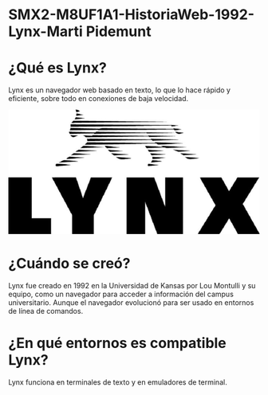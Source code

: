 # SMX2-M8UF1A1-HistoriaWeb-1992-Lynx-Marti Pidemunt

# ¿Qué es Lynx?

Lynx es un navegador web basado en texto, lo que lo hace rápido y eficiente, sobre todo en conexiones de baja velocidad.

![Lynx](https://github.com/MARTIPIDEMUNT/SMX2-M8UF1A1-HistoriaWeb-1989-1994--Lince-Mart-Pidemunt-/blob/main/Lynx.jpg "Lynx")

# ¿Cuándo se creó?

Lynx fue creado en 1992 en la Universidad de Kansas por Lou Montulli y su equipo, como un navegador para acceder a información del campus universitario. Aunque el navegador evolucionó para ser usado en entornos de línea de comandos.

# ¿En qué entornos es compatible Lynx?

Lynx funciona en terminales de texto y en emuladores de terminal.
